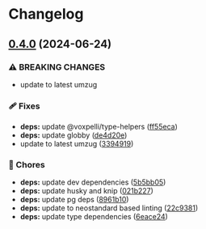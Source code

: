 # Changelog

## [0.4.0](https://github.com/voxpelli/umzeption/compare/v0.3.3...v0.4.0) (2024-06-24)


### ⚠ BREAKING CHANGES

* update to latest umzug

### 🩹 Fixes

* **deps:** update @voxpelli/type-helpers ([ff55eca](https://github.com/voxpelli/umzeption/commit/ff55eca56b123a4197585319811b4ca5e4f331a9))
* **deps:** update globby ([de4d20e](https://github.com/voxpelli/umzeption/commit/de4d20ea2dd387a44c56372a5b134a4cc694ed44))
* update to latest umzug ([3394919](https://github.com/voxpelli/umzeption/commit/33949198c2855bc8c4b7637d32705bcd85ce607f))


### 🧹 Chores

* **deps:** update dev dependencies ([5b5bb05](https://github.com/voxpelli/umzeption/commit/5b5bb05d793ee8a1b3d39bdd388093229733896b))
* **deps:** update husky and knip ([021b227](https://github.com/voxpelli/umzeption/commit/021b2272bca7b5e2bab16c6c7dca1b25733dbad4))
* **deps:** update pg deps ([8961b10](https://github.com/voxpelli/umzeption/commit/8961b10f5d94cf99d51193c81390c4beea7d5261))
* **deps:** update to neostandard based linting ([22c9381](https://github.com/voxpelli/umzeption/commit/22c938142512f4fb5f9dba47201349b67ff5997c))
* **deps:** update type dependencies ([6eace24](https://github.com/voxpelli/umzeption/commit/6eace2474699158de08fea9597989026a8d8af85))
